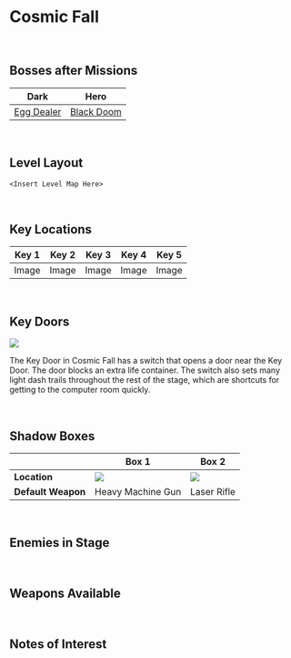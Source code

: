 # Cosmic Fall

<br />

## Bosses after Missions
|Dark|Hero|
|--|--|
|[Egg Dealer](../../Bosses/EggDealer)|[Black Doom](../../Bosses/BlackDoom)|

<br />

## Level Layout
```
<Insert Level Map Here>
```

<br />

## Key Locations
|Key 1|Key 2|Key 3|Key 4|Key 5|
|--|--|--|--|--|
|Image|Image|Image|Image|Image|

<br />


## Key Doors
[ ![](../../img/KeyDoors/CosmicFall/CosmicFallKeyDoor1.png) ](../../img/KeyDoors/CosmicFall/CosmicFallKeyDoor1.png)

The Key Door in Cosmic Fall has a switch that opens a door near the Key Door. The door blocks an extra life container. The switch also sets many light dash trails throughout the rest of the stage, which are shortcuts for getting to the computer room quickly.

<br />

## Shadow Boxes
| |Box 1|Box 2|
|-|-|-|
|__Location__|[ ![](../../img/ShadowBoxes/CosmicFallShadowBox1.png) ](../../img/ShadowBoxes/CosmicFallShadowBox1.png)|[ ![](../../img/ShadowBoxes/CosmicFallShadowBox2.png) ](../../img/ShadowBoxes/CosmicFallShadowBox2.png)|
|__Default Weapon__|Heavy Machine Gun|Laser Rifle|

<br />

## Enemies in Stage

<br />

## Weapons Available

<br />

## Notes of Interest

<br />